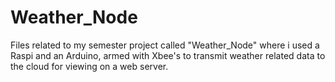 # Weather_Node
Files related to my semester project called "Weather_Node" where i used a Raspi and an Arduino, armed with Xbee's to transmit weather related data to the cloud for viewing on a web server.
